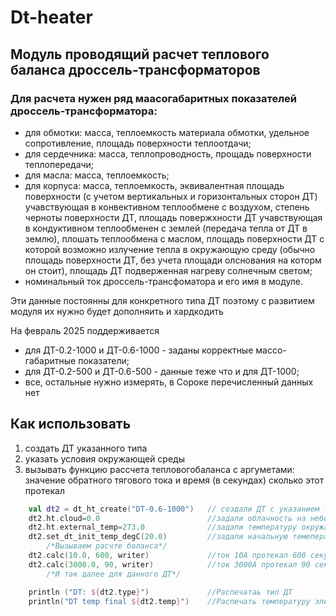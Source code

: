 # Dt-heater
## Модуль проводящий расчет теплового баланса дроссель-трансформаторов

### Для расчета нужен ряд маасогабаритных показателей дроссель-трансформатора:

- для обмотки: масса, теплоемкость материала обмотки, удельное сопротивление, площадь поверхности теплоотдачи;
- для сердечника: масса, теплопроводность, прощадь поверхности теплопередачи;
- для масла: масса, теплоемкость;
- для корпуса: масса, теплоемкость, эквивалентная площадь поверхности (с учетом вертикальных и горизонтальных сторон ДТ) учавствующая в конвективном теплообмене с воздухом, степень черноты поверхности ДТ, площадь повержхности ДТ учавствующая в кондуктивном теплообменен с землей (передача тепла от ДТ в землю), плошать теплообмена с маслом, площадь поверхности ДТ с которой возможно излучение тепла в окружающую среду (обычно площадь поверхности ДТ, без учета площади олснования на которм он стоит), площадь ДТ подверженная нагреву солнечным светом;
- номинальный ток дроссель-трансфоматора и его имя в модуле. 

Эти данные постоянны для конкретного типа ДТ поэтому с развитием модуля их нужно будет дополняить и хардкодить


На февраль 2025 поддерживается 
- для ДТ-0.2-1000 и ДТ-0.6-1000 - заданы корректные массо-габаритные показатели;
- для ДТ-0.2-500 и ДТ-0.6-500 - данные теже что и для ДТ-1000;
- все, остальные нужно измерять, в Сороке перечисленный данных нет


##  Как использовать

1. создать ДТ указанного типа
2. указать условия окружающей среды
3. вызывать функцию рассчета тепловогобаланса с аргуметами: значение обратного тягового тока и время (в секундах) сколько этот протекал 

```kotlin
    val dt2 = dt_ht_create("DT-0.6-1000")   // создали ДТ с указанием типа
    dt2.ht.cloud=0.0                        //задали облачность на небе 0-сплошная, 1-ясно, учет условий нагреыва солнцем, указа0 - нарева солнцем не будет
    dt2.ht.external_temp=273.0              //задали температуру окружающей среды в Кельвинах
    dt2.set_dt_init_temp_degC(20.0)         //задали начальную темепературу ДТ
        /*Вызываем расчте баланса*/                            
    dt2.calc(10.0, 600, writer)             //ток 10А протекал 600 секунд (writer -  то что умеет писать в файл см.Main.kt)
    dt2.calc(3000.0, 90, writer)            //ток 3000А протекал 90 секунд
        /*И так далее для данного ДТ*/

    println ("DT: ${dt2.type}")             //Распечатаь тип ДТ
    println("DT temp final ${dt2.temp}")    //Распечать температуру элементов
```
